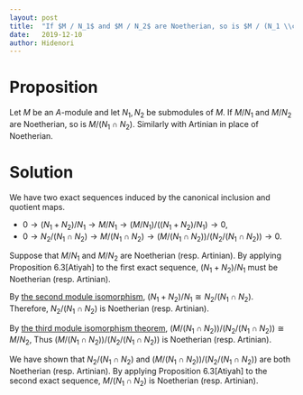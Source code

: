 ```yaml
---
layout: post
title:  "If $M / N_1$ and $M / N_2$ are Noetherian, so is $M / (N_1 \\cap N_2)$"
date:   2019-12-10
author: Hidenori
---
```


# Proposition
Let $M$ be an $A$-module and let $N_1, N_2$ be submodules of $M$.
If $M / N_1$ and $M / N_2$ are Noetherian, so is $M / (N_1 \cap N_2)$.
Similarly with Artinian in place of Noetherian.

# Solution

We have two exact sequences induced by the canonical inclusion and quotient maps.

* $0 \rightarrow (N_1 + N_2) / N_1 \rightarrow M / N_1 \rightarrow (M / N_1) / ((N_1 + N_2) / N_1) \rightarrow 0$,
* $0 \rightarrow N_2 / (N_1 \cap N_2) \rightarrow M / (N_1 \cap N_2) \rightarrow (M / (N_1 \cap N_2)) / (N_2 / (N_1 \cap N_2)) \rightarrow 0$.

Suppose that $M / N_1$ and $M / N_2$ are Noetherian (resp. Artinian).
By applying Proposition 6.3[Atiyah] to the first exact sequence, $(N_1 + N_2) / N_1$ must be Noetherian (resp. Artinian).

By [the second module isomorphism](https://en.wikipedia.org/wiki/Isomorphism_theorems#Second_isomorphism_theorem_3), $(N_1 + N_2) / N_1 \cong N_2 / (N_1 \cap N_2)$.
Therefore, $N_2 / (N_1 \cap N_2)$ is Noetherian (resp. Artinian).

By [the third module isomorphism theorem](https://en.wikipedia.org/wiki/Isomorphism_theorems#Third_isomorphism_theorem_3), $(M / (N_1 \cap N_2)) / (N_2 / (N_1 \cap N_2)) \cong M / N_2$,
Thus $(M / (N_1 \cap N_2)) / (N_2 / (N_1 \cap N_2))$ is Noetherian (resp. Artinian).

We have shown that $N_2 / (N_1 \cap N_2)$ and $(M / (N_1 \cap N_2)) / (N_2 / (N_1 \cap N_2))$ are both Noetherian (resp. Artinian).
By applying Proposition 6.3[Atiyah] to the second exact sequence, $M / (N_1 \cap N_2)$ is Noetherian (resp. Artinian).
